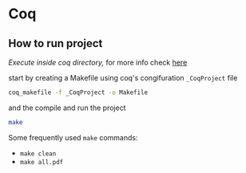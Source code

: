 # Coq

## How to run project

*Execute inside coq directory,* for more info check [here](https://coq.inria.fr/doc/V8.18.0/refman/practical-tools/utilities.html)

start by creating a Makefile using coq's congifuration `_CoqProject` file

```bash
coq_makefile -f _CoqProject -o Makefile
```

and the compile and run the project

```bash
make
```

Some frequently used `make` commands:

- `make clean`
- `make all.pdf`

